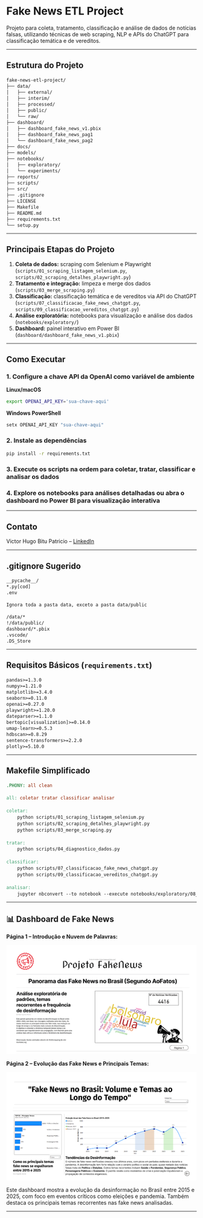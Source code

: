 # Fake News ETL Project

Projeto para coleta, tratamento, classificação e análise de dados de notícias falsas, utilizando técnicas de web scraping, NLP e APIs do ChatGPT para classificação temática e de vereditos.

---

## Estrutura do Projeto

```
fake-news-etl-project/
├── data/
│   ├── external/
│   ├── interim/
│   ├── processed/
│   ├── public/
│   └── raw/
├── dashboard/
│   ├── dashboard_fake_news_v1.pbix
│   ├── dashboard_fake_news_pag1
│   └── dashboard_fake_news_pag2
├── docs/
├── models/
├── notebooks/
│   ├── exploratory/
│   └── experiments/
├── reports/
├── scripts/
├── src/
├── .gitignore
├── LICENSE
├── Makefile
├── README.md
├── requirements.txt
└── setup.py
```

---

## Principais Etapas do Projeto

1. **Coleta de dados:** scraping com Selenium e Playwright (`scripts/01_scraping_listagem_selenium.py`, `scripts/02_scraping_detalhes_playwright.py`)  
2. **Tratamento e integração:** limpeza e merge dos dados (`scripts/03_merge_scraping.py`)  
3. **Classificação:** classificação temática e de vereditos via API do ChatGPT (`scripts/07_classificacao_fake_news_chatgpt.py`, `scripts/09_classificacao_vereditos_chatgpt.py`)  
4. **Análise exploratória:** notebooks para visualização e análise dos dados (`notebooks/exploratory/`)  
5. **Dashboard:** painel interativo em Power BI (`dashboard/dashboard_fake_news_v1.pbix`)

---

## Como Executar

### 1. Configure a chave API da OpenAI como variável de ambiente

**Linux/macOS**

```bash
export OPENAI_API_KEY='sua-chave-aqui'
```

**Windows PowerShell**

```powershell
setx OPENAI_API_KEY "sua-chave-aqui"
```

### 2. Instale as dependências

```bash
pip install -r requirements.txt
```

### 3. Execute os scripts na ordem para coletar, tratar, classificar e analisar os dados

### 4. Explore os notebooks para análises detalhadas ou abra o dashboard no Power BI para visualização interativa

---

## Contato

Victor Hugo Bitu Patricio – [LinkedIn](https://www.linkedin.com/in/vhbitu/)

---

## .gitignore Sugerido

```
__pycache__/
*.py[cod]
.env

Ignora toda a pasta data, exceto a pasta data/public

/data/*
!/data/public/
dashboard/*.pbix
.vscode/
.DS_Store
```

---

## Requisitos Básicos (`requirements.txt`)

```
pandas>=1.3.0
numpy>=1.21.0
matplotlib>=3.4.0
seaborn>=0.11.0
openai>=0.27.0
playwright>=1.20.0
dateparser>=1.1.0
bertopic[visualization]>=0.14.0
umap-learn>=0.5.3
hdbscan>=0.8.29
sentence-transformers>=2.2.0
plotly>=5.10.0
```

---

## Makefile Simplificado

```makefile
.PHONY: all clean

all: coletar tratar classificar analisar

coletar:
	python scripts/01_scraping_listagem_selenium.py
	python scripts/02_scraping_detalhes_playwright.py
	python scripts/03_merge_scraping.py

tratar:
	python scripts/04_diagnostico_dados.py

classificar:
	python scripts/07_classificacao_fake_news_chatgpt.py
	python scripts/09_classificacao_vereditos_chatgpt.py

analisar:
	jupyter nbconvert --to notebook --execute notebooks/exploratory/08_analise_classificacao_chatgpt.ipynb
```

---

## 📊 Dashboard de Fake News

**Página 1 –  Introdução e Nuvem de Palavras:**

![Dashboard Página 1](dashboard/dashboard_fake_news_pag1.png)

**Página 2 – Evolução das Fake News e Principais Temas:**

![Dashboard Página 2](dashboard/dashboard_fake_news_pag2.png)

Este dashboard mostra a evolução da desinformação no Brasil entre 2015 e 2025, com foco em eventos críticos como eleições e pandemia. Também destaca os principais temas recorrentes nas fake news analisadas.

---
